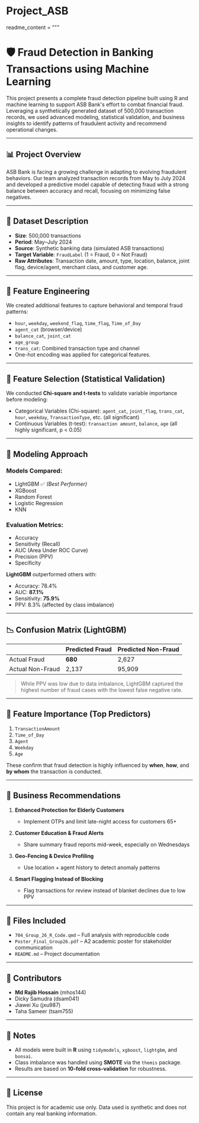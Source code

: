 # Project_ASB

readme_content = """
# 🛡️ Fraud Detection in Banking Transactions using Machine Learning

This project presents a complete fraud detection pipeline built using R and machine learning to support ASB Bank's effort to combat financial fraud. Leveraging a synthetically generated dataset of 500,000 transaction records, we used advanced modeling, statistical validation, and business insights to identify patterns of fraudulent activity and recommend operational changes.

---

## 📊 Project Overview

ASB Bank is facing a growing challenge in adapting to evolving fraudulent behaviors. Our team analyzed transaction records from May to July 2024 and developed a predictive model capable of detecting fraud with a strong balance between accuracy and recall, focusing on minimizing false negatives.

---

## 📁 Dataset Description

- **Size**: 500,000 transactions
- **Period**: May–July 2024
- **Source**: Synthetic banking data (simulated ASB transactions)
- **Target Variable**: `FraudLabel` (1 = Fraud, 0 = Not Fraud)
- **Raw Attributes**: Transaction date, amount, type, location, balance, joint flag, device/agent, merchant class, and customer age.

---

## 🧱 Feature Engineering

We created additional features to capture behavioral and temporal fraud patterns:
- `hour`, `weekday`, `weekend_flag`, `time_flag`, `Time_of_Day`
- `agent_cat` (browser/device)
- `balance_cat`, `joint_cat`
- `age_group`
- `trans_cat`: Combined transaction type and channel
- One-hot encoding was applied for categorical features.

---

## 🧪 Feature Selection (Statistical Validation)

We conducted **Chi-square and t-tests** to validate variable importance before modeling:

- Categorical Variables (Chi-square): `agent_cat`, `joint_flag`, `trans_cat`, `hour`, `weekday`, `TransactionType`, etc. (all significant)
- Continuous Variables (t-test): `transaction amount`, `balance`, `age` (all highly significant, p < 0.05)

---

## 🤖 Modeling Approach

### Models Compared:
- LightGBM ✅ *(Best Performer)*
- XGBoost
- Random Forest
- Logistic Regression
- KNN

### Evaluation Metrics:
- Accuracy
- Sensitivity (Recall)
- AUC (Area Under ROC Curve)
- Precision (PPV)
- Specificity

**LightGBM** outperformed others with:
- Accuracy: 78.4%
- AUC: **87.1%**
- Sensitivity: **75.9%**
- PPV: 8.3% (affected by class imbalance)

---

## 📉 Confusion Matrix (LightGBM)

|                | Predicted Fraud | Predicted Non-Fraud |
|----------------|------------------|----------------------|
| Actual Fraud   | **680**          | 2,627                |
| Actual Non-Fraud | 2,137          | 95,909               |

> While PPV was low due to data imbalance, LightGBM captured the highest number of fraud cases with the lowest false negative rate.

---

## 🌟 Feature Importance (Top Predictors)

1. `TransactionAmount`
2. `Time_of_Day`
3. `Agent`
4. `Weekday`
5. `Age`

These confirm that fraud detection is highly influenced by **when**, **how**, and **by whom** the transaction is conducted.

---

## 🧠 Business Recommendations

1. **Enhanced Protection for Elderly Customers**
   - Implement OTPs and limit late-night access for customers 65+

2. **Customer Education & Fraud Alerts**
   - Share summary fraud reports mid-week, especially on Wednesdays

3. **Geo-Fencing & Device Profiling**
   - Use location + agent history to detect anomaly patterns

4. **Smart Flagging Instead of Blocking**
   - Flag transactions for review instead of blanket declines due to low PPV

---

## 📂 Files Included

- `704_Group_26_R_Code.qmd` – Full analysis with reproducible code
- `Poster_Final_Group26.pdf` – A2 academic poster for stakeholder communication
- `README.md` – Project documentation

---

## 👥 Contributors

- **Md Rajib Hossain** (mhos144)
- Dicky Samudra (dsam041)
- Jiawei Xu (jxu987)
- Taha Sameer (tsam755)

---

## 📌 Notes

- All models were built in **R** using `tidymodels`, `xgboost`, `lightgbm`, and `bonsai`.
- Class imbalance was handled using **SMOTE** via the `themis` package.
- Results are based on **10-fold cross-validation** for robustness.

---

## 📄 License

This project is for academic use only. Data used is synthetic and does not contain any real banking information.




